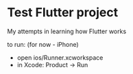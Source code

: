 # Test Flutter project

My attempts in learning how Flutter works

to run: (for now - iPhone)

- open ios/Runner.xcworkspace
- in Xcode: Product -> Run
